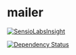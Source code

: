 mailer
======
[![SensioLabsInsight](https://insight.sensiolabs.com/projects/3351692a-d5b8-4c5b-988c-bf583f39664e/mini.png)](https://insight.sensiolabs.com/projects/3351692a-d5b8-4c5b-988c-bf583f39664e)

[![Dependency Status](https://www.versioneye.com/user/projects/54d39e383ca084953100028b/badge.svg?style=flat)](https://www.versioneye.com/user/projects/54d39e383ca084953100028b)